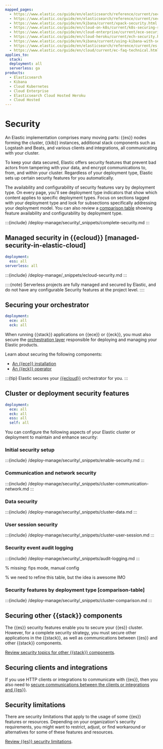 ```yaml
---
mapped_pages:
  - https://www.elastic.co/guide/en/elasticsearch/reference/current/security-files.html
  - https://www.elastic.co/guide/en/elasticsearch/reference/current/secure-cluster.html
  - https://www.elastic.co/guide/en/kibana/current/xpack-security.html
  - https://www.elastic.co/guide/en/cloud-on-k8s/current/k8s-securing-stack.html
  - https://www.elastic.co/guide/en/cloud-enterprise/current/ece-securing-ece.html
  - https://www.elastic.co/guide/en/cloud-heroku/current/ech-security.html
  - https://www.elastic.co/guide/en/kibana/current/using-kibana-with-security.html
  - https://www.elastic.co/guide/en/elasticsearch/reference/current/es-security-principles.html
  - https://www.elastic.co/guide/en/cloud/current/ec-faq-technical.html
applies_to:
  stack:
  deployment: all
  serverless: ga
products:
  - Elasticsearch
  - Kibana
  - Cloud Kubernetes
  - Cloud Enterprise
  - Elasticsearch Cloud Hosted Heroku
  - Cloud Hosted
---
```


# Security

An Elastic implementation comprises many moving parts: {{es}} nodes forming the cluster, {{kib}} instances, additional stack components such as Logstash and Beats, and various clients and integrations, all communicating with your cluster.

To keep your data secured, Elastic offers security features that prevent bad actors from tampering with your data, and encrypt communications to, from, and within your cluster. Regardless of your deployment type, Elastic sets up certain security features for you automatically.

The availability and configurability of security features vary by deployment type. On every page, you'll see deployment type indicators that show which content applies to specific deployment types. Focus on sections tagged with your deployment type and look for subsections specifically addressing your deployment model. You can also review a [comparison table](#comparison-table) showing feature availability and configurability by deployment type.

:::{include} /deploy-manage/security/_snippets/complete-security.md
:::

## Managed security in {{ecloud}} [managed-security-in-elastic-cloud]
```yaml {applies_to}
deployment:
  ess: all
serverless: all
```

:::{include} /deploy-manage/_snippets/ecloud-security.md
:::

::::{note}
Serverless projects are fully managed and secured by Elastic, and do not have any configurable Security features at the project level.
::::

## Securing your orchestrator
```yaml {applies_to}
deployment:
  ece: all
  eck: all
```

When running {{stack}} applications on {{ece}} or {{eck}}, you must also secure the [orchestration layer](/deploy-manage/deploy.md#who-manages-the-infrastructure) responsible for deploying and managing your Elastic products.

Learn about securing the following components:

* [An {{ece}} installation](/deploy-manage/security/secure-your-elastic-cloud-enterprise-installation.md)
* [An {{eck}} operator](/deploy-manage/security/secure-your-eck-installation.md)

:::{tip}
Elastic secures your [{{ecloud}}](/deploy-manage/deploy/elastic-cloud.md) orchestrator for you.
:::

## Cluster or deployment security features
```yaml {applies_to}
deployment:
  ece: all
  eck: all
  ess: all
  self: all
```

You can configure the following aspects of your Elastic cluster or deployment to maintain and enhance security:

### Initial security setup

:::{include} /deploy-manage/security/_snippets/enable-security.md
:::

### Communication and network security

:::{include} /deploy-manage/security/_snippets/cluster-communication-network.md
:::

### Data security

:::{include} /deploy-manage/security/_snippets/cluster-data.md
:::

### User session security

:::{include} /deploy-manage/security/_snippets/cluster-user-session.md
:::

### Security event audit logging

:::{include} /deploy-manage/security/_snippets/audit-logging.md
:::


% missing: fips mode, manual config

% we need to refine this table, but the idea is awesome IMO
### Security features by deployment type [comparison-table]

:::{include} /deploy-manage/security/_snippets/cluster-comparison.md
:::

## Securing other {{stack}} components

The {{es}} security features enable you to secure your {{es}} cluster. However, for a complete security strategy, you must secure other applications in the {{stack}}, as well as communications between {{es}} and other {{stack}} components.

[Review security topics for other {{stack}} components](/deploy-manage/security/secure-clients-integrations.md).

## Securing clients and integrations

If you use HTTP clients or integrations to communicate with {{es}}, then you also need to [secure communications between the clients or integrations and {{es}}](/deploy-manage/security/httprest-clients-security.md).

## Security limitations

There are security limitations that apply to the usage of some {{es}} features or resources. Depending on your organization's security requirements, you might want to restrict, adjust, or find workaround or alternatives for some of these features and resources.

[Review {{es}} security limitations](/deploy-manage/security/limitations.md).
